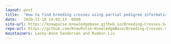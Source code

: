 ```yaml
---
layout: post
title:  "How to find breeding crosses using partial pedigree information"
date:   2020-11-18 14:01:13 -0600
site-url: https://knowpulse-knowledgebase.github.io/Breeding-Crosses-Search/
repo-url: https://github.com/KnowPulse-KnowledgeBase/Breeding-Crosses-Search
maintainers: Lacey-Anne Sanderson and Ruobin Liu
---
```

